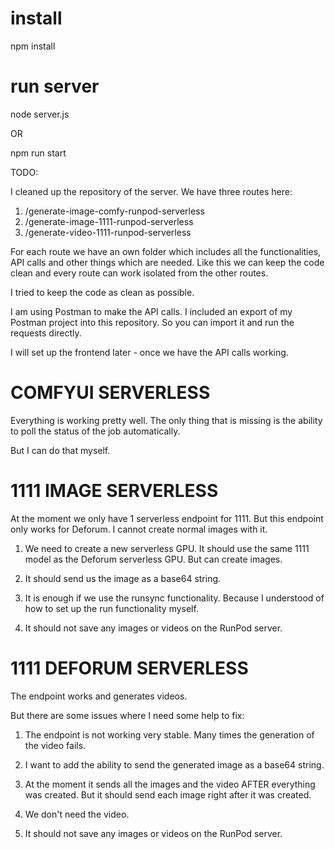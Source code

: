 # install
npm install

# run server
node server.js

OR

npm run start



TODO:

I cleaned up the repository of the server.
We have three routes here:

1. /generate-image-comfy-runpod-serverless
2. /generate-image-1111-runpod-serverless
3. /generate-video-1111-runpod-serverless

For each route we have an own folder which includes all the functionalities, API calls and other things which are needed. Like this we can keep the code clean and every route can work isolated from the other routes.

I tried to keep the code as clean as possible.

I am using Postman to make the API calls. I included an export of my Postman project into this repository. So you can import it and run the requests directly.


I will set up the frontend later - once we have the API calls working.


# COMFYUI SERVERLESS

Everything is working pretty well. 
The only thing that is missing is the ability to poll the status of the job automatically.

But I can do that myself.



# 1111 IMAGE SERVERLESS

At the moment we only have 1 serverless endpoint for 1111.
But this endpoint only works for Deforum. I cannot create normal images with it.

1. We need to create a new serverless GPU. It should use the same 1111 model as the Deforum serverless GPU. But can create images.

2. It should send us the image as a base64 string.

3. It is enough if we use the runsync functionality. Because I understood of how to set up the run functionality myself.

4. It should not save any images or videos on the RunPod server.


# 1111 DEFORUM SERVERLESS

The endpoint works and generates videos.

But there are some issues where I need some help to fix:

1. The endpoint is not working very stable. Many times the generation of the video fails.

2. I want to add the ability to send the generated image as a base64 string. 

3. At the moment it sends all the images and the video AFTER everything was created. But it should send each image right after it was created.

4. We don't need the video. 

5. It should not save any images or videos on the RunPod server.